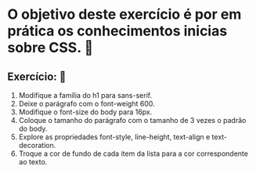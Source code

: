 # **O objetivo deste exercício é por em prática os conhecimentos inicias sobre CSS.** 🚀

## **Exercício:** :cowboy_hat_face:	

1. Modifique a família do h1 para sans-serif.
2. Deixe o parágrafo com o font-weight 600.
3. Modifique o font-size do body para 16px.
4. Coloque o tamanho do parágrafo com o tamanho de 3 vezes o padrão do body.
5. Explore as propriedades font-style, line-height, text-align e text-decoration.
6. Troque a cor de fundo de cada item da lista para a cor correspondente ao texto.